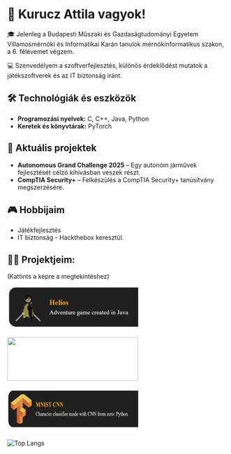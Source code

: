 # 👋 Kurucz Attila vagyok!

🎓 Jelenleg a Budapesti Műszaki és Gazdaságtudományi Egyetem Villamosmérnöki és Informatikai Karán tanulok mérnökinformatikus szakon, a 6. félévemet végzem.

💻 Szenvedélyem a szoftverfejlesztés, különös érdeklődést mutatok a játékszoftverek és az IT biztonság iránt.

## 🛠️ Technológiák és eszközök

- **Programozási nyelvek:** C, C++, Java, Python
- **Keretek és könyvtárak:** PyTorch

## 🚀 Aktuális projektek

- **Autonomous Grand Challenge 2025** – Egy autonóm járművek fejlesztését célzó kihívásban veszek részt.
- **CompTIA Security+** – Felkészülés a CompTIA Security+ tanúsítvány megszerzésére.

## 🎮 Hobbijaim

- Játékfejlesztés
- IT biztonság - Hackthebox
keresztül.

## 🧑‍💻 Projektjeim:
<p>(Kattints a képre a megtekintéshez)</p>

<a href="https://github.com/Kuruczattila2003/Hausaufgabe3">
  <img src="images/Helios-Photoroom.png" width="300" height="100"></img>
</a>
<p></p>

<a href="https://github.com/Kuruczattila2003/Dungeon_Adventure">
  <img src="images/Prog2-photo.png" width="300" height="100"></img>
</a>
<p></p>

<a href="https://github.com/Kuruczattila2003/MNIST_CNN">
  <img src="images/tensorflow-Photoroom.png" width="300" height="100"></img>
</a>

<p></p>

![Top Langs](https://github-readme-stats.vercel.app/api/top-langs/?username=Kuruczattila2003&layout=compact&theme=tokyonight)


